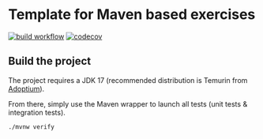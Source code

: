 # Template for Maven based exercises

[![build workflow](https://github.com/lernejo/maven_starter_template/actions/workflows/build.yml/badge.svg)](https://github.com/pateCarbo/web_app_spring_training/actions)
[![codecov](https://codecov.io/gh/lernejo/maven_starter_template/branch/main/graph/badge.svg)](https://codecov.io/gh/pateCarbo/web_app_spring_training)

## Build the project

The project requires a JDK 17 (recommended distribution is Temurin from [Adoptium](https://adoptium.net/)).

From there, simply use the Maven wrapper to launch all tests (unit tests & integration tests).

`./mvnw verify`
